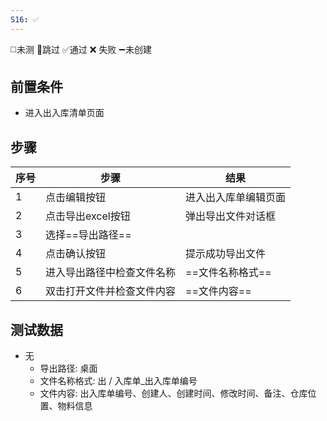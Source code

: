 ```yaml
---
S16: ✅
---
```

◻️未测    🚫跳过     ✅通过    ❌ 失败    ➖未创建

## 前置条件

- 进入出入库清单页面

## 步骤

| 序号  | 步骤            | 结果         |
| --- | ------------- | ---------- |
| 1   | 点击编辑按钮        | 进入出入库单编辑页面 |
| 2   | 点击导出excel按钮   | 弹出导出文件对话框  |
| 3   | 选择==导出路径==    |            |
| 4   | 点击确认按钮        | 提示成功导出文件   |
| 5   | 进入导出路径中检查文件名称 | ==文件名称格式== |
| 6   | 双击打开文件并检查文件内容 | ==文件内容==   |

## 测试数据

- 无
	- 导出路径: 桌面
	- 文件名称格式: 出 / 入库单_出入库单编号
	- 文件内容: 出入库单编号、创建人、创建时间、修改时间、备注、仓库位置、物料信息
